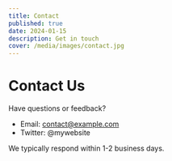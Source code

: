 ```yaml
---
title: Contact
published: true
date: 2024-01-15
description: Get in touch
cover: /media/images/contact.jpg
---
```


# Contact Us

Have questions or feedback?

- Email: contact@example.com
- Twitter: @mywebsite

We typically respond within 1-2 business days.

